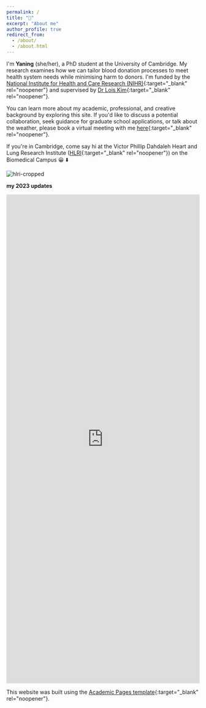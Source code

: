 ```yaml
---
permalink: /
title: "👋"
excerpt: "About me"
author_profile: true
redirect_from: 
  - /about/
  - /about.html
---
```


I'm **Yaning** (she/her), a PhD student at the University of Cambridge. My research examines how we can tailor blood donation processes to meet health system needs while minimising harm to donors. I'm funded by the [National Institute for Health and Care Research (NIHR)](https://www.nihr.ac.uk/){:target="_blank" rel="noopener"} and supervised by [Dr Lois Kim](https://www.phpc.cam.ac.uk/people/ceu-group/ceu-research-staff/lois-kim/){:target="_blank" rel="noopener"}.

You can learn more about my academic, professional, and creative background by exploring this site. If you'd like to discuss a potential collaboration, seek guidance for graduate school applications, or talk about the weather, please book a virtual meeting with me [here](https://calendly.com/yaningwu/30min){:target="_blank" rel="noopener"}. 

If you're in Cambridge, come say hi at the Victor Phillip Dahdaleh Heart and Lung Research Institute ([HLRI](https://www.hlri.cam.ac.uk/){:target="_blank" rel="noopener"}) on the Biomedical Campus 😀 ⬇️ 

![hlri-cropped](https://github.com/yaning-wu/yaning-wu.github.io/assets/145920710/27efc361-6b76-4e28-9754-ae151afcb43e)

**my 2023 updates**

<iframe src="https://www.linkedin.com/embed/feed/update/urn:li:share:7144392142906413056" height="1274" width="504" frameborder="0" allowfullscreen="" title="Embedded post"></iframe>

This website was built using the [Academic Pages template](https://academicpages.github.io/){:target="_blank" rel="noopener"}. 
